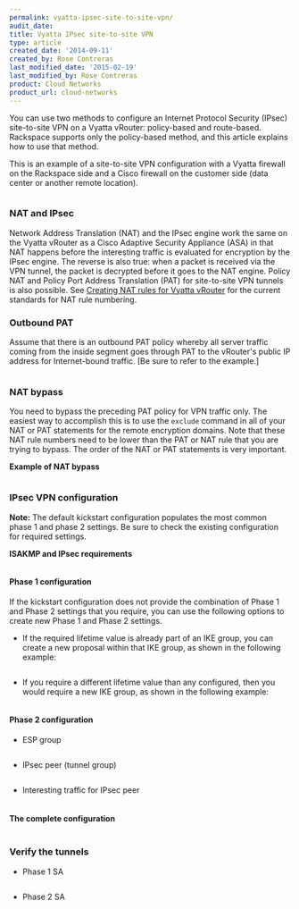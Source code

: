 ```yaml
---
permalink: vyatta-ipsec-site-to-site-vpn/
audit_date:
title: Vyatta IPsec site-to-site VPN
type: article
created_date: '2014-09-11'
created_by: Rose Contreras
last_modified_date: '2015-02-19'
last_modified_by: Rose Contreras
product: Cloud Networks
product_url: cloud-networks
---
```


You can use two methods to configure an Internet Protocol Security (IPsec) site-to-site VPN on a Vyatta vRouter: policy-based and route-based. Rackspace supports only the policy-based method, and this article explains how to use that method.

This is an example of a site-to-site VPN configuration with a Vyatta firewall on the Rackspace side and a Cisco firewall on the customer side (data center or another remote location).

<img src="884-1.png" alt="" />

### NAT and IPsec

Network Address Translation (NAT) and the IPsec engine work the same on the Vyatta vRouter as a Cisco Adaptive Security Appliance (ASA) in that NAT happens before the interesting traffic is evaluated for encryption by the IPsec engine. The reverse is also true: when a packet is received via the VPN tunnel, the packet is decrypted before it goes to the NAT engine. Policy NAT and Policy Port Address Translation (PAT) for site-to-site VPN tunnels is also possible. See [Creating NAT rules for Vyatta vRouter](/how-to/creating-nat-rules-for-vyatta-vrouter) for the current standards for NAT rule numbering.

### Outbound PAT

Assume that there is an outbound PAT policy whereby all server traffic coming from the inside segment goes through PAT to the vRouter's public IP address for Internet-bound traffic. [Be sure to refer to the example.]

<img src="884-2_0.png" alt="" />

### NAT bypass

You need to bypass the preceding PAT policy for VPN traffic only. The easiest way to accomplish this is to use the `exclude` command in all of your NAT or PAT statements for the remote encryption domains. Note that these NAT rule numbers need to be lower than the PAT or NAT rule that you are trying to bypass. The order of the NAT or PAT statements is very important.

**Example of NAT bypass**

<img src="884-3_1.png" alt="" />

### IPsec VPN configuration

**Note:** The default kickstart configuration populates the most common phase 1 and phase 2 settings. Be sure to check the existing configuration for required settings.

**ISAKMP and IPsec requirements**

<img src="884-4_0.png" alt="" />

#### Phase 1 configuration

If the kickstart configuration does not provide the combination of Phase 1 and Phase 2 settings that you require, you can use the following options to create new Phase 1 and Phase 2 settings.

- If the required lifetime value is already part of an  IKE group, you can create a new proposal within that IKE group, as shown in the following example:

  <img src="884-5_0.png" alt="" />

- If you require a different lifetime value than any configured, then you would require a new IKE group, as shown in the following example:

  <img src="884-6_0.png" alt="" />

#### Phase 2 configuration

-  ESP group

  <img src="884-7_0.png" alt="" />

-  IPsec peer (tunnel group)

  <img src="884-8_0.png" alt="" />

-  Interesting traffic for IPsec peer

  <img src="884-10_0.png" alt="" />

#### The complete configuration

<img src="884-11_1.png" alt="" />

### Verify the tunnels

-  Phase 1 SA

  <img src="884-12_0.png" alt="" />

-  Phase 2 SA

  <img src="884-13.png" alt="" />
